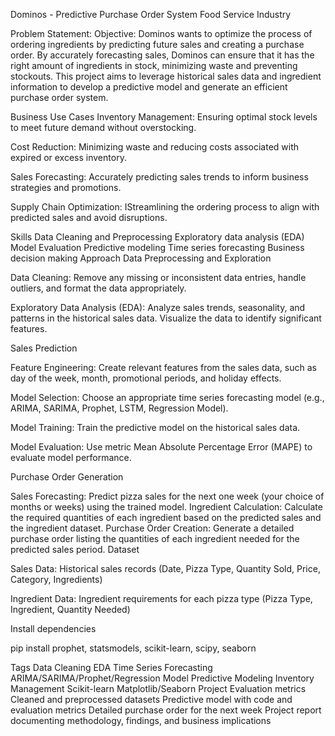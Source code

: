 Dominos - Predictive Purchase Order System
Food Service Industry

Problem Statement:
Objective: Dominos wants to optimize the process of ordering ingredients by predicting future sales and creating a purchase order. By accurately forecasting sales, Dominos can ensure that it has the right amount of ingredients in stock, minimizing waste and preventing stockouts. This project aims to leverage historical sales data and ingredient information to develop a predictive model and generate an efficient purchase order system.

Business Use Cases
Inventory Management: Ensuring optimal stock levels to meet future demand without overstocking.

Cost Reduction: Minimizing waste and reducing costs associated with expired or excess inventory.

Sales Forecasting: Accurately predicting sales trends to inform business strategies and promotions.

Supply Chain Optimization: IStreamlining the ordering process to align with predicted sales and avoid disruptions.

Skills
Data Cleaning and Preprocessing
Exploratory data analysis (EDA)
Model Evaluation
Predictive modeling
Time series forecasting
Business decision making
Approach
Data Preprocessing and Exploration

Data Cleaning: Remove any missing or inconsistent data entries, handle outliers, and format the data appropriately.

Exploratory Data Analysis (EDA): Analyze sales trends, seasonality, and patterns in the historical sales data. Visualize the data to identify significant features.

Sales Prediction

Feature Engineering: Create relevant features from the sales data, such as day of the week, month, promotional periods, and holiday effects.

Model Selection: Choose an appropriate time series forecasting model (e.g., ARIMA, SARIMA, Prophet, LSTM, Regression Model).

Model Training: Train the predictive model on the historical sales data.

Model Evaluation: Use metric Mean Absolute Percentage Error (MAPE) to evaluate model performance.

Purchase Order Generation

Sales Forecasting: Predict pizza sales for the next one week (your choice of months or weeks) using the trained model.
Ingredient Calculation: Calculate the required quantities of each ingredient based on the predicted sales and the ingredient dataset.
Purchase Order Creation: Generate a detailed purchase order listing the quantities of each ingredient needed for the predicted sales period.
Dataset

Sales Data: Historical sales records (Date, Pizza Type, Quantity Sold, Price, Category, Ingredients)

Ingredient Data: Ingredient requirements for each pizza type (Pizza Type, Ingredient, Quantity Needed)


Install dependencies

pip install prophet, statsmodels, scikit-learn, scipy, seaborn 

Tags
Data Cleaning
EDA
Time Series Forecasting
ARIMA/SARIMA/Prophet/Regression Model
Predictive Modeling
Inventory Management
Scikit-learn
Matplotlib/Seaborn
Project Evaluation metrics
Cleaned and preprocessed datasets
Predictive model with code and evaluation metrics
Detailed purchase order for the next week
Project report documenting methodology, findings, and business implications
